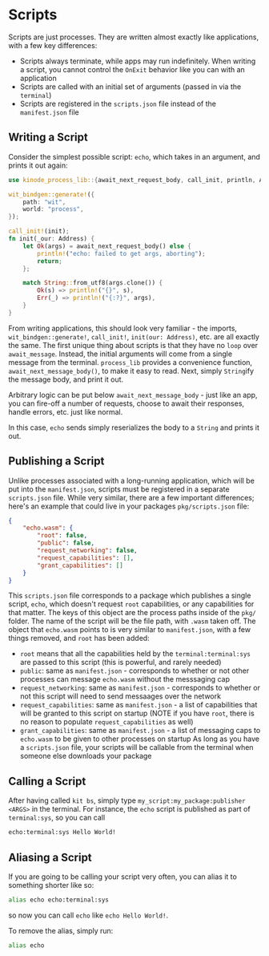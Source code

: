 # Scripts
Scripts are just processes.
They are written almost exactly like applications, with a few key differences:
- Scripts always terminate, while apps may run indefinitely.
When writing a script, you cannot control the `OnExit` behavior like you can with an application
- Scripts are called with an initial set of arguments (passed in via the `terminal`)
- Scripts are registered in the `scripts.json` file instead of the `manifest.json` file

## Writing a Script
Consider the simplest possible script: `echo`, which takes in an argument, and prints it out again:
```rust
use kinode_process_lib::{await_next_request_body, call_init, println, Address, Response};

wit_bindgen::generate!({
    path: "wit",
    world: "process",
});

call_init!(init);
fn init(_our: Address) {
    let Ok(args) = await_next_request_body() else {
        println!("echo: failed to get args, aborting");
        return;
    };

    match String::from_utf8(args.clone()) {
        Ok(s) => println!("{}", s),
        Err(_) => println!("{:?}", args),
    }
}
```
From writing applications, this should look very familiar - the imports, `wit_bindgen::generate!`, `call_init!`, `init(our: Address)`, etc. are all exactly the same.
The first unique thing about scripts is that they have no `loop` over `await_message`.
Instead, the initial arguments will come from a single message from the terminal.
`process_lib` provides a convenience function, `await_next_message_body()`, to make it easy to read.
Next, simply `String`ify the message body, and print it out.

Arbitrary logic can be put below `await_next_message_body` - just like an app, you can fire-off a number of requests, choose to await their responses, handle errors, etc. just like normal.

In this case, `echo` sends simply reserializes the body to a `String` and prints it out.

## Publishing a Script
Unlike processes associated with a long-running application, which will be put into the `manifest.json`, scripts must be registered in a separate `scripts.json` file.
While very similar, there are a few important differences; here's an example that could live in your packages `pkg/scripts.json` file:
```json
{
    "echo.wasm": {
        "root": false,
        "public": false,
        "request_networking": false,
        "request_capabilities": [],
        "grant_capabilities": []
    }
}
```
This `scripts.json` file corresponds to a package which publishes a single script, `echo`, which doesn't request `root` capabilities, or any capabilities for that matter.
The keys of this object are the process paths inside of the `pkg/` folder.
The name of the script will be the file path, with `.wasm` taken off.
The object that `echo.wasm` points to is very similar to `manifest.json`, with a few things removed, and `root` has been added:
- `root` means that all the capabilities held by the `terminal:terminal:sys` are passed to this script (this is powerful, and rarely needed)
- `public`: same as `manifest.json` - corresponds to whether or not other processes can message `echo.wasm` without the messsaging cap
- `request_networking`: same as `manifest.json` - corresponds to whether or not this script will need to send messaages over the network
- `request_capabilities`: same as `manifest.json` - a list of capabilities that will be granted to this script on startup (NOTE if you have `root`, there is no reason to populate `request_capabilities` as well)
- `grant_capabilities`: same as `manifest.json` - a list of messaging caps to `echo.wasm` to be given to other processes on startup
As long as you have a `scripts.json` file, your scripts will be callable from the terminal when someone else downloads your package

## Calling a Script
After having called `kit bs`, simply type `my_script:my_package:publisher <ARGS>` in the terminal.
For instance, the `echo` script is published as part of `terminal:sys`, so you can call
```bash
echo:terminal:sys Hello World!
```

## Aliasing a Script
If you are going to be calling your script very often, you can alias it to something shorter like so:
```bash
alias echo echo:terminal:sys
```
so now you can call `echo` like `echo Hello World!`.

To remove the alias, simply run:
```bash
alias echo
```
